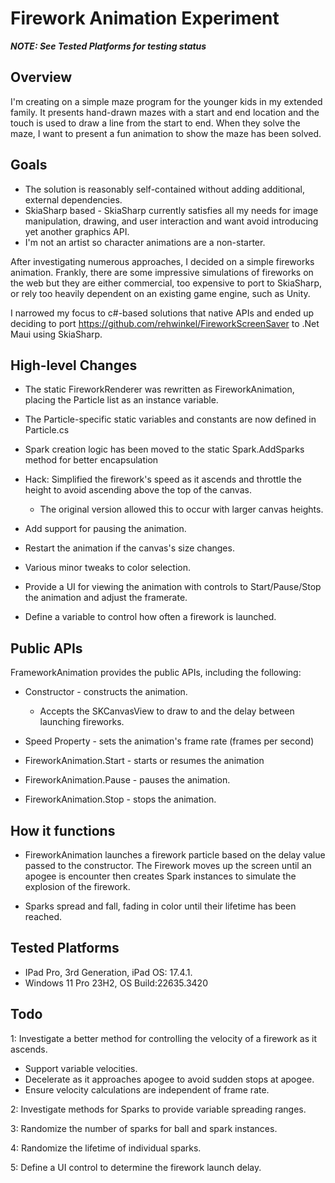 # Firework Animation Experiment

***NOTE: See Tested Platforms for testing status***

## Overview 
I'm creating on a simple maze program for the younger kids in my extended family.
It presents hand-drawn mazes with a start and end location and the touch is used
to draw a line from the start to end. When they solve the maze, I want to present a fun animation
to show the maze has been solved.

## Goals
* The solution is reasonably self-contained without adding additional, external dependencies.
* SkiaSharp based - SkiaSharp currently satisfies all my needs for image manipulation, drawing, 
and user interaction and want avoid introducing yet another graphics API.
* I'm not an artist so character animations are a non-starter.

After investigating numerous approaches, I decided on a simple fireworks animation. 
Frankly, there are some impressive simulations of fireworks on the web but they 
are either commercial, too expensive to port to SkiaSharp, or rely too heavily 
dependent on an existing game engine, such as Unity.

I narrowed my focus to c#-based solutions that native APIs and ended up deciding to port 
https://github.com/rehwinkel/FireworkScreenSaver to .Net Maui using SkiaSharp.

## High-level Changes

* The static FireworkRenderer was rewritten as FireworkAnimation, placing
the Particle list as an instance variable.

* The Particle-specific static variables and constants are now defined in Particle.cs

* Spark creation logic has been moved to the static Spark.AddSparks method for better encapsulation

* Hack: Simplified the firework's speed as it ascends and throttle the height to 
  avoid ascending above the top of the canvas. 
  * The original version allowed this to occur with larger canvas heights.

* Add support for pausing the animation.

* Restart the animation if the canvas's size changes.

* Various minor tweaks to color selection.

* Provide a UI for viewing the animation with controls to Start/Pause/Stop the 
animation and adjust the framerate.

* Define a variable to control how often a firework is launched.

## Public APIs

FrameworkAnimation provides the public APIs, including the following:

* Constructor - constructs the animation.
  * Accepts the SKCanvasView to draw to and the delay between launching fireworks.

* Speed Property - sets the animation's frame rate (frames per second)

* FireworkAnimation.Start - starts or resumes the animation

* FireworkAnimation.Pause - pauses the animation.

* FireworkAnimation.Stop - stops the animation.

## How it functions

* FireworkAnimation launches a firework particle based on the delay value passed 
to the constructor. The Firework moves up the screen until an apogee is 
encounter then creates Spark instances to simulate the explosion of the firework.

* Sparks spread and fall, fading in color until their lifetime has been reached.

## Tested Platforms

* IPad Pro, 3rd Generation, iPad OS: 17.4.1.
* Windows 11 Pro 23H2, OS Build:22635.3420

## Todo

1: Investigate a better method for controlling the velocity of a firework as it ascends.
* Support variable velocities. 
* Decelerate as it approaches apogee to avoid sudden stops at apogee.
* Ensure velocity calculations are independent of frame rate.

2: Investigate methods for Sparks to provide variable spreading ranges. 

3: Randomize the number of sparks for ball and spark instances.

4: Randomize the lifetime of individual sparks.

5: Define a UI control to determine the firework launch delay.
